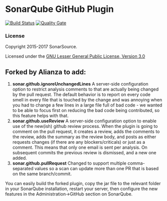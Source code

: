 # SonarQube GitHub Plugin

[![Build Status](https://travis-ci.org/SonarSource/sonar-github.svg?branch=master)](https://travis-ci.org/SonarSource/sonar-github) [![Quality Gate](https://next.sonarqube.com/sonarqube/api/project_badges/measure?project=org.sonarsource.auth.github%3Asonar-auth-github-plugin&metric=alert_status)](https://next.sonarqube.com/sonarqube/dashboard?id=org.sonarsource.auth.github%3Asonar-auth-github-plugin)

### License

Copyright 2015-2017 SonarSource.

Licensed under the [GNU Lesser General Public License, Version 3.0](http://www.gnu.org/licenses/lgpl.txt)

## Forked by Alianza to add:

1. **sonar.github.ignoreUnchangedLines** A server-side configuration option to restrict analysis comments to that are actually being changed by the pull request. The default behavior is to report on every code smell in every file that is touched by the change and was annoying when you had to change a few lines in a large file full of bad code - we wanted to be able to focus first on reducing the bad code being contributed, so this feature helps with that.
1. **sonar.github.useReview** A server-side configuration option to enable use of the new(ish) github review process. When the plugin is going to comment on the pull request, it creates a review, adds the comments to the review, adds the summary as the review body, and posts as either requests changes (if there are any blockers/criticals) or just as a comment. This means that only one email is sent per analysis. On subsequent commits the previous review is dismissed, and a new one added.
1. **sonar.github.pullRequest** Changed to support multiple comma-separated values so a scan can update more than one PR that is based on the same branch/commit. 

You can easily build the forked plugin, copy the jar file to the relevant folder in your SonarQube installation, restart your server, then configure the new features in the Administration->GitHub section on SonarQube. 
